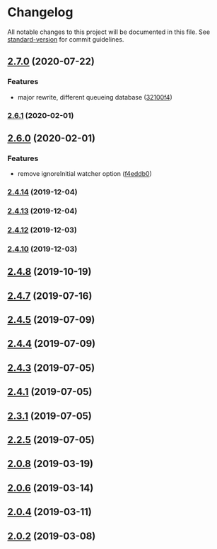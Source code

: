 # Changelog

All notable changes to this project will be documented in this file. See [standard-version](https://github.com/conventional-changelog/standard-version) for commit guidelines.

## [2.7.0](https://github.com/mshick/arrivals-osx/compare/v2.6.1...v2.7.0) (2020-07-22)


### Features

* major rewrite, different queueing database ([32100f4](https://github.com/mshick/arrivals-osx/commit/32100f46ddc366d41194dcecc9f9d6ebd8185809))

### [2.6.1](https://github.com/mshick/arrivals-osx/compare/v2.5.0...v2.6.1) (2020-02-01)

## [2.6.0](https://github.com/mshick/arrivals-osx/compare/v2.4.14...v2.6.0) (2020-02-01)


### Features

* remove ignoreInitial watcher option ([f4eddb0](https://github.com/mshick/arrivals-osx/commit/f4eddb061a7bc52d70b8e8e0346fee23486112ed))

### [2.4.14](https://github.com/mshick/arrivals-osx/compare/v2.4.13...v2.4.14) (2019-12-04)



### [2.4.13](https://github.com/mshick/arrivals-osx/compare/v2.4.11...v2.4.13) (2019-12-04)



### [2.4.12](https://github.com/mshick/arrivals-osx/compare/v2.4.9...v2.4.12) (2019-12-03)



### [2.4.10](https://github.com/mshick/arrivals-osx/compare/v2.4.8...v2.4.10) (2019-12-03)



<a name="2.4.8"></a>
## [2.4.8](https://github.com/mshick/arrivals-osx/compare/v2.4.6...v2.4.8) (2019-10-19)



<a name="2.4.7"></a>
## [2.4.7](https://github.com/mshick/arrivals-osx/compare/v2.4.5...v2.4.7) (2019-07-16)



<a name="2.4.5"></a>
## [2.4.5](https://github.com/mshick/arrivals-osx/compare/v2.4.4...v2.4.5) (2019-07-09)



<a name="2.4.4"></a>
## [2.4.4](https://github.com/mshick/arrivals-osx/compare/v2.4.2...v2.4.4) (2019-07-09)



<a name="2.4.3"></a>
## [2.4.3](https://github.com/mshick/arrivals-osx/compare/v2.4.0...v2.4.3) (2019-07-05)



<a name="2.4.1"></a>
## [2.4.1](https://github.com/mshick/arrivals-osx/compare/v2.3.0...v2.4.1) (2019-07-05)



<a name="2.3.1"></a>
## [2.3.1](https://github.com/mshick/arrivals-osx/compare/v2.2.4...v2.3.1) (2019-07-05)



<a name="2.2.5"></a>
## [2.2.5](https://github.com/mshick/arrivals-osx/compare/v2.2.2...v2.2.5) (2019-07-05)



<a name="2.0.8"></a>
## [2.0.8](https://github.com/mshick/arrivals-osx/compare/v2.0.5...v2.0.8) (2019-03-19)



<a name="2.0.6"></a>
## [2.0.6](https://github.com/mshick/arrivals-osx/compare/v2.0.3...v2.0.6) (2019-03-14)



<a name="2.0.4"></a>
## [2.0.4](https://github.com/mshick/arrivals-osx/compare/v2.0.1...v2.0.4) (2019-03-11)



<a name="2.0.2"></a>
## [2.0.2](https://github.com/mshick/arrivals-osx/compare/v1.8.7...v2.0.2) (2019-03-08)
